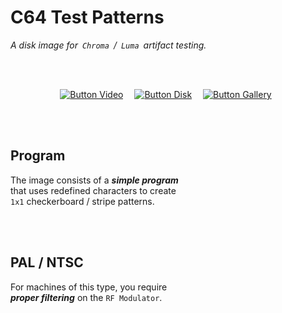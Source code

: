 
# C64 Test Patterns

*A disk image for  `Chroma`  /  `Luma`  artifact testing.*

<br>
<br>

<div align = center>

[![Button Video]][Video]   
[![Button Disk]][Disk]   
[![Button Gallery]][Gallery] 

</div>

<br>
<br>

## Program

The image consists of a ***simple program*** <br>
that uses redefined characters to create <br>
`1x1` checkerboard / stripe patterns.

<br>
<br>

## PAL / NTSC

For machines of this type, you require <br>
***proper filtering*** on the `RF Modulator`.

<br>


<!----------------------------------------------------------------------------->

[Video]: https://www.youtube.com/watch?v=vTn36UaUfrk

[Gallery]: Documentation/Screenshots.md
[Disk]: Source/Pattern.d64


<!---------------------------------[ Buttons ]--------------------------------->

[Button Gallery]: https://img.shields.io/badge/Screenshots-466BB0?style=for-the-badge&logoColor=white&logo=DocuSign
[Button Video]: https://img.shields.io/badge/Demonstration-C3002F?style=for-the-badge&logoColor=white&logo=YouTube
[Button Disk]: https://img.shields.io/badge/Disk_Image-589632?style=for-the-badge&logoColor=white&logo=Discogs
